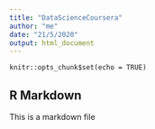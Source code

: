 ```yaml
---
title: "DataScienceCoursera"
author: "me"
date: "21/5/2020"
output: html_document
---
```


```{r setup, include=FALSE}
knitr::opts_chunk$set(echo = TRUE)
```

## R Markdown

This is a markdown file 
